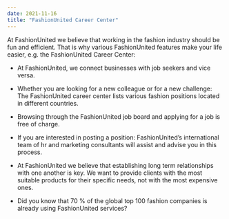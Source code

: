 ```yaml
---
date: 2021-11-16
title: "FashionUnited Career Center"
---
```


At FashionUnited we believe that working in the fashion industry should be fun and efficient. That is why various FashionUnited features make your life easier, e.g. the FashionUnited Career Center:

- At FashionUnited, we connect businesses with job seekers and vice versa.
 
- Whether you are looking for a new colleague or for a new challenge: The FashionUnited career center lists various fashion positions located in different countries.
 
- Browsing through the FashionUnited job board and applying for a job is free of charge.
 
- If you are interested in posting a position: FashionUnited’s international team of hr and marketing consultants will assist and advise you in this process.
 
- At FashionUnited we believe that establishing long term relationships with one another is key. We want to provide clients with the most suitable products for their specific needs, not with the most expensive ones.
 
- Did you know that 70 % of the global top 100 fashion companies is already using FashionUnited services?

